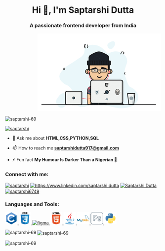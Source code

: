 <h1 align="center">Hi 👋, I'm Saptarshi Dutta</h1>
<h3 align="center">A passionate frontend developer from India</h3>
<p align="right" alt="coding"> <img heghit="270" width ="400" src="https://raw.githubusercontent.com/AlaeddineMessadi/AlaeddineMessadi/main/web-developer-chilling.gif">
<p align="left"> <img src="https://komarev.com/ghpvc/?username=saptarshi-69&label=Profile%20views&color=0e75b6&style=flat" alt="saptarshi-69" /> </p>

<p align="left"> <a href="https://twitter.com/saptarshi" target="blank"><img src="https://img.shields.io/twitter/follow/saptarshi?logo=twitter&style=for-the-badge" alt="saptarshi" /></a> </p>

- 💬 Ask me about **HTML,CSS,PYTHON,SQL**

- 📫 How to reach me **saptarshidutta917@gmail.com**

- ⚡ Fun fact **My Humour Is Darker Than a Nigerian 🗿**

<h3 align="left">Connect with me:</h3>
<p align="left">
<a href="https://twitter.com/@zoroo8989" target="blank"><img align="center" src="https://raw.githubusercontent.com/rahuldkjain/github-profile-readme-generator/master/src/images/icons/Social/twitter.svg" alt="saptarshi" height="30" width="40" /></a>
<a href="https://www.linkedin.com/saptarshi dutta" target="blank"><img align="center" src="https://raw.githubusercontent.com/rahuldkjain/github-profile-readme-generator/master/src/images/icons/Social/linked-in-alt.svg" alt="https://www.linkedin.com/saptarshi dutta" height="30" width="40" /></a>
<a href="https://m.facebook.com/saptarshi.dutta.2025/" target="blank"><img align="center" src="https://raw.githubusercontent.com/rahuldkjain/github-profile-readme-generator/master/src/images/icons/Social/facebook.svg" alt="Saptarshi Dutta" height="30" width="40" /></a>
<a href="https://instagram.com/saptarshi6749" target="blank"><img align="center" src="https://raw.githubusercontent.com/rahuldkjain/github-profile-readme-generator/master/src/images/icons/Social/instagram.svg" alt="saptarshi6749" height="30" width="40" /></a>
</p>

<h3 align="left">Languages and Tools:</h3>
<p align="left"> <a href="https://www.cprogramming.com/" target="_blank" rel="noreferrer"> <img src="https://raw.githubusercontent.com/devicons/devicon/master/icons/c/c-original.svg" alt="c" width="40" height="40"/> </a> <a href="https://www.w3schools.com/css/" target="_blank" rel="noreferrer"> <img src="https://raw.githubusercontent.com/devicons/devicon/master/icons/css3/css3-original-wordmark.svg" alt="css3" width="40" height="40"/> </a> <a href="https://www.figma.com/" target="_blank" rel="noreferrer"> <img src="https://www.vectorlogo.zone/logos/figma/figma-icon.svg" alt="figma" width="40" height="40"/> </a> <a href="https://www.w3.org/html/" target="_blank" rel="noreferrer"> <img src="https://raw.githubusercontent.com/devicons/devicon/master/icons/html5/html5-original-wordmark.svg" alt="html5" width="40" height="40"/> </a> <a href="https://www.java.com" target="_blank" rel="noreferrer"> <img src="https://raw.githubusercontent.com/devicons/devicon/master/icons/java/java-original.svg" alt="java" width="40" height="40"/> </a> <a href="https://www.mysql.com/" target="_blank" rel="noreferrer"> <img src="https://raw.githubusercontent.com/devicons/devicon/master/icons/mysql/mysql-original-wordmark.svg" alt="mysql" width="40" height="40"/> </a> <a href="https://www.photoshop.com/en" target="_blank" rel="noreferrer"> <img src="https://raw.githubusercontent.com/devicons/devicon/master/icons/photoshop/photoshop-line.svg" alt="photoshop" width="40" height="40"/> </a> <a href="https://www.python.org" target="_blank" rel="noreferrer"> <img src="https://raw.githubusercontent.com/devicons/devicon/master/icons/python/python-original.svg" alt="python" width="40" height="40"/> </a> </p>

<p><img align="left" src="https://github-readme-stats.vercel.app/api/top-langs?username=saptarshi-69&show_icons=true&locale=en&layout=compact" alt="saptarshi-69" /></p>

<p>&nbsp;<img align="center" src="https://github-readme-stats.vercel.app/api?username=saptarshi-69&show_icons=true&locale=en" alt="saptarshi-69" /></p>

<p><img align="center" src="https://github-readme-streak-stats.herokuapp.com/?user=saptarshi-69&" alt="saptarshi-69" /></p>
